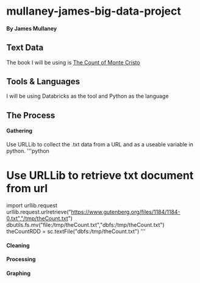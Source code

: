 # mullaney-james-big-data-project
#### By James Mullaney
## Text Data
The book I will be using is [The Count of Monte Cristo](https://www.gutenberg.org/files/1184/1184-0.txt)
## Tools & Languages
I will be using Databricks as the tool and Python as the language
##  The Process
#### Gathering
Use URLLib to collect the .txt data from a URL and as a useable variable in python.
'''python
# Use URLLib to retrieve txt document from url

import urllib.request
urllib.request.urlretrieve("https://www.gutenberg.org/files/1184/1184-0.txt","/tmp/theCount.txt")
dbutils.fs.mv("file:/tmp/theCount.txt","dbfs:/tmp/theCount.txt")
theCountRDD = sc.textFile("dbfs:/tmp/theCount.txt") 
'''
#### Cleaning
#### Processing
#### Graphing
